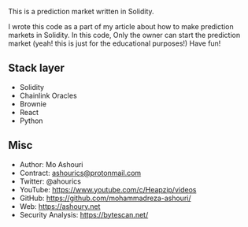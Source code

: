 This is a prediction market written in Solidity.

I wrote this code as a part of my article about how to make prediction markets in Solidity.
In this code, Only the owner can start the prediction market (yeah! this is just for the educational purposes!)
Have fun!

## Stack layer
- Solidity
- Chainlink Oracles
- Brownie
- React
- Python

## Misc
- Author: Mo Ashouri
- Contract: ashourics@protonmail.com
- Twitter: @ahourics
- YouTube: https://www.youtube.com/c/Heapzip/videos
- GitHub: https://github.com/mohammadreza-ashouri/
- Web: https://ashoury.net
- Security Analysis: https://bytescan.net/




